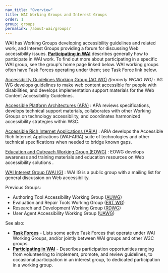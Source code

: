 ```yaml
---
nav_title: "Overview"
title: WAI Working Groups and Interest Groups
order: 1
group: groups
permalink: /about-wai/groups/
---
```


WAI has Working Groups developing accessibility guidelines and related
work, and Interest Groups providing a forum for discussing Web
accessibility issues. **[Participating in WAI](participation)**
describes generally how to participate in WAI work. To find out more
about participating in a specific WAI group, see the group's home page
linked below. WAI working groups often have Task Forces operating under
them; see Task Force link below.

[Accessibility Guidelines Working Group (AG WG)](GL/) *(formerly WCAG WG)*
:   AG WG develops guidelines to make web content accessible for people
    with disabilities, and develops implementation support materials for
    the Web Content Accessibility Guidelines.

[Accessible Platform Architectures (APA)](/WAI/APA/)
:   APA reviews specifications, develops technical support materials,
    collaborates with other Working Groups on technology accessibility,
    and coordinates harmonized accessibility strategies within W3C.

 [Accessible Rich Internet Applications (ARIA)](/WAI/ARIA/)
:   ARIA develops the Accessible Rich Internet Applications (WAI-ARIA)
    suite of technologies and other technical specifications when needed
    to bridge known gaps.

[Education and Outreach Working Group (EOWG)](EO/)
:   EOWG develops awareness and training materials and education
    resources on Web accessibility solutions .

[WAI Interest Group (WAI IG)](IG/)
:   WAI IG is a public group with a mailing list for general discussion
    on Web accessibility.

Previous Groups:

-   Authoring Tool Accessibility Working Group
    ([AUWG](AU/Overview.html))
-   Evaluation and Repair Tools Working Group ([ERT
    WG](ER/Overview.html))
-   Research and Development Working Group ([RDWG](RD/Overview.html))
-   User Agent Accessibility Working Group ([UAWG](UA/Overview.html))

See also:

-   [**Task Forces**](grouptf) - Lists some active Task Forces that
    operate under WAI Working Groups, and/or jointly between WAI groups
    and other W3C groups.
-   **[Participating in WAI](participation)** - Describes participation
    opportunities ranging from volunteering to implement, promote, and
    review guidelines, to occasional participation in an interest group,
    to dedicated participation in a working group.
